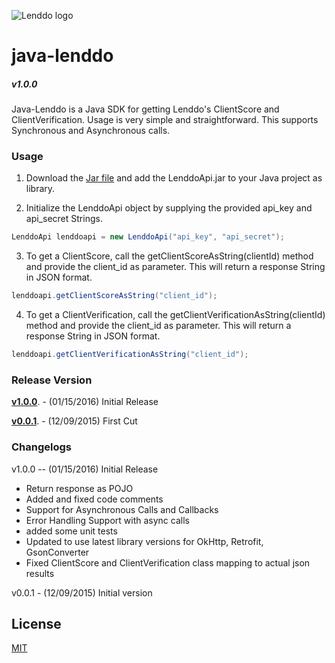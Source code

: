 ![Lenddo logo](http://cdn.alleywatch.com/wp-content/uploads/2013/11/lendo_logo.png)

# java-lenddo 
##### v1.0.0

### 
###
Java-Lenddo is a Java SDK for getting Lenddo's ClientScore and ClientVerification. Usage is very simple and straightforward. This supports Synchronous and Asynchronous calls. 

### Usage
1) Download the [Jar file](https://github.com/Lenddo/java-lenddo/releases/download/v1.0.0/LenddoApi.zip) and add the LenddoApi.jar to your Java project as library.

2) Initialize the LenddoApi object by supplying the provided api_key and api_secret Strings.
```java
LenddoApi lenddoapi = new LenddoApi("api_key", "api_secret");
```
3) To get a ClientScore, call the getClientScoreAsString(clientId) method and provide the client_id as parameter. This will return a response String in JSON format.
```java
lenddoapi.getClientScoreAsString("client_id");
```
4) To get a ClientVerification, call the getClientVerificationAsString(clientId) method and provide the client_id as parameter. This will return a response String in JSON format.
```java
lenddoapi.getClientVerificationAsString("client_id");
```

### Release Version
[**v1.0.0**](https://github.com/Lenddo/java-lenddo/releases/tag/v1.0.0).  - (01/15/2016) Initial Release

[**v0.0.1**](https://github.com/Lenddo/java-lenddo/releases/tag/v0.0.1).  - (12/09/2015) First Cut

### Changelogs
v1.0.0  -- (01/15/2016) Initial Release
- Return response as POJO
- Added and fixed code comments 
- Support for Asynchronous Calls and Callbacks
- Error Handling Support with async calls
- added some unit tests
- Updated to use latest library versions for OkHttp, Retrofit, GsonConverter
- Fixed ClientScore and ClientVerification class mapping to actual json results

        
v0.0.1  - (12/09/2015) Initial version


License
----

[MIT](https://raw.githubusercontent.com/Lenddo/java-lenddo/v1.0.0/LICENSE)
